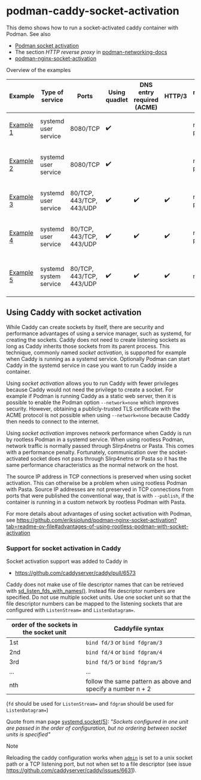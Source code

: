 # podman-caddy-socket-activation

This demo shows how to run a socket-activated caddy container with Podman.
See also

* [Podman socket activation](https://github.com/containers/podman/blob/main/docs/tutorials/socket_activation.md)
* The section _HTTP reverse proxy_ in [podman-networking-docs](https://github.com/eriksjolund/podman-networking-docs?tab=readme-ov-file#http-reverse-proxy)
* [podman-nginx-socket-activation](https://github.com/eriksjolund/podman-nginx-socket-activation)

Overview of the examples

| Example | Type of service | Ports | Using quadlet | DNS entry required (ACME) | HTTP/3 | rootful/rootless podman | Comment |
| --      | --              |   -- | --      | --   | --  |  -- | -- |
| [Example 1](examples/example1) | systemd user service | 8080/TCP | :heavy_check_mark: |  |  | rootless podman | hello world web server |
| [Example 2](examples/example2) | systemd user service | 8080/TCP | :heavy_check_mark: |  |  | rootless podman | http reverse proxy with TCP backends |
| [Example 3](examples/example3) | systemd user service | 80/TCP, 443/TCP, 443/UDP | :heavy_check_mark: | :heavy_check_mark: | :heavy_check_mark: | rootless podman | hello world web server |
| [Example 4](examples/example4) | systemd user service | 80/TCP, 443/TCP, 443/UDP | :heavy_check_mark: | :heavy_check_mark: | :heavy_check_mark: | rootless podman | http reverse proxy with TCP backends |
| [Example 5](examples/example5) | systemd system service | 80/TCP, 443/TCP, 443/UDP | :heavy_check_mark: | :heavy_check_mark: | :heavy_check_mark: | rootful podman | http reverse proxy with TCP backends |

## Using Caddy with socket activation

While Caddy can create sockets by itself, there are security and performance advantages of using
a service manager, such as systemd, for creating the sockets.
Caddy does not need to create listening sockets as long as Caddy inherits those sockets
from its parent process. This technique, commonly named _socket activation_, is
supported for example when Caddy is running as a systemd service. Optionally Podman can start
Caddy in the systemd service in case you want to run Caddy inside a container.

Using _socket activation_ allows you to run Caddy with fewer privileges
because Caddy would not need the privilege to create a socket.
For example if Podman is running Caddy as a static web server, then it is possible
to enable the Podman option `--network=none` which improves security.
However, obtaining a publicly-trusted TLS certificate with the ACME protocol
is not possible when using `--network=none` because
Caddy then needs to connect to the internet.

Using _socket activation_ improves network performance when Caddy is run by rootless Podman in a systemd service.
When using rootless Podman, network traffic is normally passed through Slirp4netns or Pasta.
This comes with a performance penalty. Fortunately, communication over the socket-activated
socket does not pass through Slirp4netns or Pasta so it has the same performance characteristics
as the normal network on the host.

The source IP address in TCP connections is preserved when using socket activation.
This can otherwise be a problem when using rootless Podman with Pasta.
Source IP addresses are not preserved in TCP connections from ports that were published the
conventional way, that is with `--publish`, if the container is running in a custom network
by rootless Podman with Pasta.

For more details about advantages of using socket activation with Podman, see
https://github.com/eriksjolund/podman-nginx-socket-activation?tab=readme-ov-file#advantages-of-using-rootless-podman-with-socket-activation

### Support for socket activation in Caddy

Socket activation support was added to Caddy in

* https://github.com/caddyserver/caddy/pull/6573

Caddy does not make use of file descriptor names that can be retrieved with [sd_listen_fds_with_names()](https://www.freedesktop.org/software/systemd/man/latest/sd_listen_fds.html).
Instead file descriptor numbers are specified.
Do not use multiple socket units. Use one socket unit so that the file descriptor numbers can be mapped to the listening sockets that are configured with `ListenStream=` and `ListenDatagram=`.

| order of the sockets in the socket unit | Caddyfile syntax |
| -- | -- |
| 1st | `bind fd/3` or `bind fdgram/3` |
| 2nd | `bind fd/4` or `bind fdgram/4` |
| 3rd | `bind fd/5` or `bind fdgram/5` |
| ... |  ... |
| nth | follow the same pattern as above and specify a number n + 2 |

(`fd` should be used for `ListenStream=` and `fdgram` should be used for `ListenDatagram=`)

Quote from man page [systemd.socket(5)](https://www.freedesktop.org/software/systemd/man/latest/systemd.socket.html):
_"Sockets configured in one unit are passed in the order of configuration, but no ordering between socket units is specified"_

> [!NOTE]
> Reloading the caddy configuration works when [`admin`](https://caddyserver.com/docs/caddyfile/options#admin)
is set to a unix socket path or a TCP listening port, but not when set to a file descriptor (see issue https://github.com/caddyserver/caddy/issues/6631).
